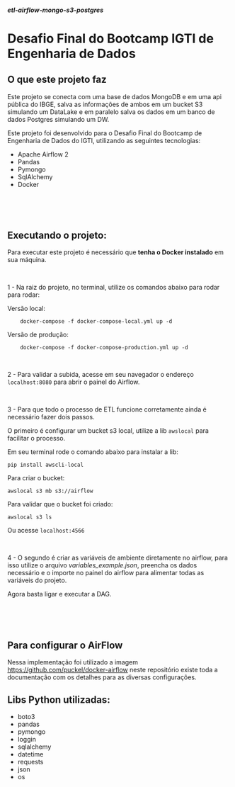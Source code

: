 ##### etl-airflow-mongo-s3-postgres

# Desafio Final do Bootcamp IGTI de Engenharia de Dados

## O que este projeto faz

Este projeto se conecta com uma base de dados MongoDB e em uma api pública do IBGE, salva as informações de ambos em um bucket S3 simulando um DataLake e em paralelo salva os dados em um banco de dados Postgres simulando um DW.

Este projeto foi desenvolvido para o Desafio Final do Bootcamp de Engenharia de Dados do IGTI, utilizando as seguintes tecnologias:

- Apache Airflow 2
- Pandas
- Pymongo
- SqlAlchemy
- Docker

</br>
</br>
</br>

## Executando o projeto:

Para executar este projeto é necessário que **tenha o Docker instalado** em sua máquina.

</br>

1 - Na raiz do projeto, no terminal, utilize os comandos abaixo para rodar para rodar:

Versão local:
```
    docker-compose -f docker-compose-local.yml up -d
```
Versão de produção:

```
    docker-compose -f docker-compose-production.yml up -d
```

</br>

2 - Para validar a subida, acesse em seu navegador o endereço ```localhost:8080``` para abrir o painel do Airflow.

</br>

3 - Para que todo o processo de ETL funcione corretamente ainda é necessário fazer dois passos.

O primeiro é configurar um bucket s3 local, utilize a lib ```awslocal``` para facilitar o processo.

Em seu terminal rode o comando abaixo para instalar a lib:

```pip install awscli-local```

Para criar o bucket:

```awslocal s3 mb s3://airflow```

Para validar que o bucket foi criado:

```awslocal s3 ls```

Ou acesse ```localhost:4566```

</br>

4 - O segundo é criar as variáveis de ambiente diretamente no airflow, para isso utilize o arquivo _variables_example.json_, preencha os dados necessário e o importe no painel do airflow para alimentar todas as variáveis do projeto.

Agora basta ligar e executar a DAG.

</br>
</br>
</br>

## Para configurar o AirFlow

Nessa implementação foi utilizado a imagem https://github.com/puckel/docker-airflow neste repositório existe toda a documentação com os detalhes para as diversas configurações.

## Libs Python utilizadas:

- boto3
- pandas
- pymongo
- loggin
- sqlalchemy
- datetime
- requests
- json
- os